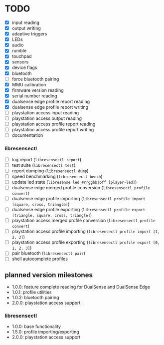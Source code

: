 # TODO

- [x] input reading
- [x] output writing
- [x] adaptive triggers
- [x] LEDs
- [x] audio
- [x] rumble
- [x] touchpad
- [x] sensors
- [x] device flags
- [x] bluetooth
- [ ] force bluetooth pairing
- [x] MMU calibration
- [x] firmware version reading
- [x] serial number reading
- [x] dualsense edge profile report reading
- [x] dualsense edge profile report writing
- [ ] playstation access input reading
- [ ] playstation access output reading
- [ ] playstation access profile report reading
- [ ] playstation access profile report writing
- [ ] documentation

### libresensectl

- [ ] log report (`libresensectl report`)
- [ ] test suite (`libresensectl test`)
- [ ] report dumping (`libresensectl dump`)
- [ ] speed benchmarking (`libresensectl bench`)
- [ ] update led state (`libresense led #rrggbb|off [player-led]`)
- [ ] dualsense edge merged profile conversion (`libresensectl profile convert`)
- [ ] dualsense edge profile importing (`libresensectl profile import [square, cross, triangle]`)
- [ ] dualsense edge profile exporting (`libresensectl profile export [triangle, square, cross, triangle]`)
- [ ] playstation access merged profile conversion (`libresensectl profile convert`)
- [ ] playstation access profile importing (`libresensectl profile import [1, 2, 3]`)
- [ ] playstation access profile exporting (`libresensectl profile export [0, 1, 2, 3]`)
- [ ] pair bluetooth (`libresensectl pair`)
- [ ] shell autocomplete profiles

## planned version milestones

- 1.0.0: feature complete reading for DualSense and DualSense Edge
- 1.0.1: profile utilities
- 1.0.2: bluetooth pairing
- 2.0.0: playstation access support

### libresensectl

- 1.0.0: base functionality
- 1.5.0: profile importing/exporting
- 2.0.0: playstation access support
